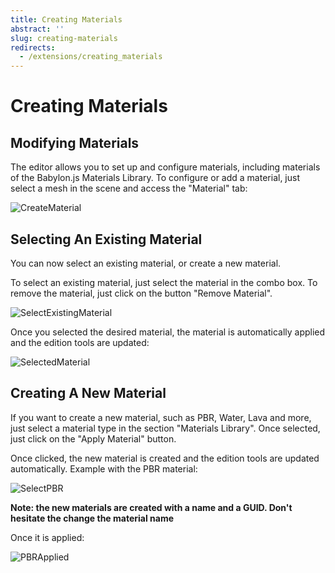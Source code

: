 ```yaml
---
title: Creating Materials
abstract: ''
slug: creating-materials
redirects:
  - /extensions/creating_materials
---
```


# Creating Materials

## Modifying Materials

The editor allows you to set up and configure materials, including materials of the Babylon.js Materials Library.
To configure or add a material, just select a mesh in the scene and access the "Material" tab:

![CreateMaterial](/img/extensions/Editor/MaterialsLibrary/CreateMaterial.png)
 
## Selecting An Existing Material

You can now select an existing material, or create a new material.
 
To select an existing material, just select the material in the combo box.
To remove the material, just click on the button "Remove Material".

![SelectExistingMaterial](/img/extensions/Editor/MaterialsLibrary/SelectExistingMaterial.png)

Once you selected the desired material, the material is automatically applied and the edition tools are updated:

![SelectedMaterial](/img/extensions/Editor/MaterialsLibrary/SelectedMaterial.png)
 
## Creating A New Material

If you want to create a new material, such as PBR, Water, Lava and more, just select a material type in the section "Materials Library".
Once selected, just click on the "Apply Material" button.

Once clicked, the new material is created and the edition tools are updated automatically. Example with the PBR material:

![SelectPBR](/img/extensions/Editor/MaterialsLibrary/SelectPBR.png)

**Note: the new materials are created with a name and a GUID. Don't hesitate the change the material name**

Once it is applied:

![PBRApplied](/img/extensions/Editor/MaterialsLibrary/PBRApplied.png)

 